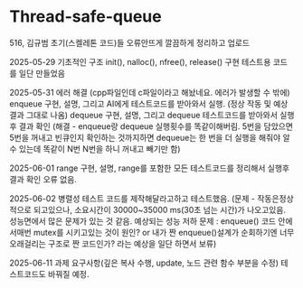 # Thread-safe-queue



516, 김규범
초기(스켈레톤 코드)들 오류안뜨게 깔끔하게 정리하고 업로드

2025-05-29
기초적인 구조 init(), nalloc(), nfree(), release() 구현
테스트용 코드를 일단 만들었음

2025-05-31
에러 해결 (cpp파일인데 c파일이라고 해놨네요. 에러가 발생할 수 밖에)
enqueue 구현, 설명, 그리고 AI에게 테스트코드를 받아와서 실행.
(정상 작동 및 예상결과 그대로 나옴)
dequeue 구현, 설명, 그리고 dequeue 테스트코드를 받아와서 실행후 결과 확인
(해결 - enqueue랑 dequeue 실행횟수를 똑같이해버림. 5번을 담았으면 5번을 꺼내고 빈큐인지 확인하는 것까지하면 dequeue는 한 번을 더 실행을 해줘야 알 수 있는데 똑같이 N번 N번을 하니 꺼내고 빼기만 함)

2025-06-01
range 구현, 설명, range를 포함한 모든 테스트코드를 정리해서 실행후 결과 확인
오류 없음.

2025-06-02
병렬성 테스트 코드를 제작해달라고하고 테스트했음.
(문제 - 작동은정상적으로 되고있으나, 소요시간이 30000~35000 ms(30초 넘는 시간)가 나오고있음. 성능면에서 많은 문제가 있는 것 같음.
예상되는 성능 저하 문제 : enqueue() 코드 안에서매번 mutex를 시키고있는 것이 원인? or 내가 짠 enqueue()설계가 순회하기엔 너무 오래걸리는 구조로 짠 코드인가? 라는 예상을 일단 하면서 보류)

2025-06-11
과제 요구사항(깊은 복사 수행, update, 노드 관련 함수 부분을 수정)
테스트코드도 바꿔질 예정.
